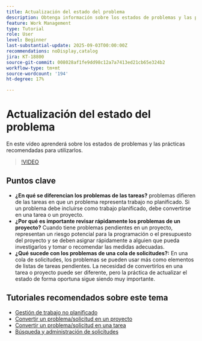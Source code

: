 ```yaml
---
title: Actualización del estado del problema
description: Obtenga información sobre los estados de problemas y las prácticas recomendadas para utilizarlos.
feature: Work Management
type: Tutorial
role: User
level: Beginner
last-substantial-update: 2025-09-03T00:00:00Z
recommendations: noDisplay,catalog
jira: KT-18800
source-git-commit: 008028af1fe9dd98c12a7a7413ed21cb65e324b2
workflow-type: tm+mt
source-wordcount: '194'
ht-degree: 17%

---
```


# Actualización del estado del problema

En este vídeo aprenderá sobre los estados de problemas y las prácticas recomendadas para utilizarlos.

>[!VIDEO](https://video.tv.adobe.com/v/3472962/?quality=12&learn=on&enablevpops)

## Puntos clave

* **¿En qué se diferencian los problemas de las tareas?** problemas difieren de las tareas en que un problema representa trabajo no planificado. Si un problema debe incluirse como trabajo planificado, debe convertirse en una tarea o un proyecto.
* **¿Por qué es importante revisar rápidamente los problemas de un proyecto?** Cuando tiene problemas pendientes en un proyecto, representan un riesgo potencial para la programación o el presupuesto del proyecto y se deben asignar rápidamente a alguien que pueda investigarlos y tomar o recomendar las medidas adecuadas.
* **¿Qué sucede con los problemas de una cola de solicitudes?:** En una cola de solicitudes, los problemas se pueden usar más como elementos de listas de tareas pendientes. La necesidad de convertirlos en una tarea o proyecto puede ser diferente, pero la práctica de actualizar el estado de forma oportuna sigue siendo muy importante.


## Tutoriales recomendados sobre este tema

* [Gestión de trabajo no planificado](/help/manage-work/issues-requests/handle-unplanned-work.md)
* [Convertir un problema/solicitud en un proyecto](/help/manage-work/issues-requests/create-a-project-from-a-request.md)
* [Convertir un problema/solicitud en una tarea](/help/manage-work/issues-requests/convert-issues-to-other-work-items.md)
* [Búsqueda y administración de solicitudes](/help/manage-work/issues-requests/find-requests.md)
